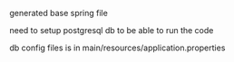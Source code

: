 generated base spring file

need to setup postgresql db to be able to run the code

db config files is in main/resources/application.properties